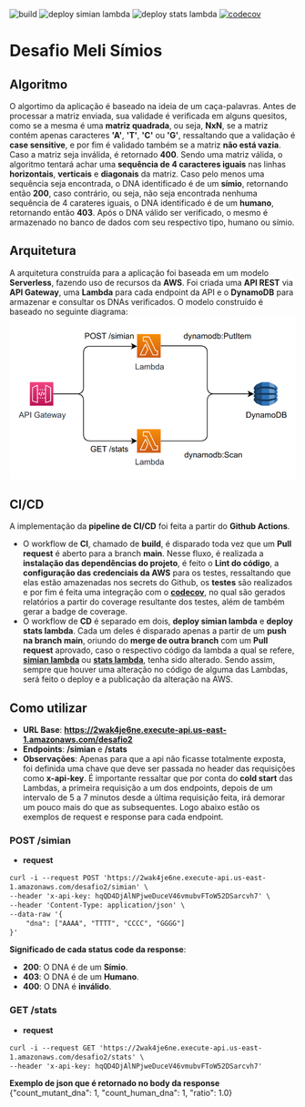 ![build](https://github.com/Marcelo-Scarton/DesafioMeli/actions/workflows/build.yml/badge.svg)
![deploy simian lambda](https://github.com/Marcelo-Scarton/DesafioMeli/actions/workflows/deploy_simian.yml/badge.svg)
![deploy stats lambda](https://github.com/Marcelo-Scarton/DesafioMeli/actions/workflows/deploy_stats.yml/badge.svg)
[![codecov](https://codecov.io/gh/Marcelo-Scarton/DesafioMeli/branch/main/graph/badge.svg?token=T6SOKX1JDH)](https://codecov.io/gh/Marcelo-Scarton/DesafioMeli)
# Desafio Meli Símios
## Algoritmo
O algortimo da aplicação é baseado na ideia de um caça-palavras. Antes de processar a matriz enviada, sua validade é verificada em alguns quesitos, como se a mesma é uma **matriz quadrada**, ou seja, **NxN**, se a matriz contém apenas caracteres **'A'**, **'T'**, **'C'** ou **'G'**, ressaltando que a validação é **case sensitive**, e por fim é validado também se a matriz **não está vazia**. Caso a matriz seja inválida, é retornado **400**. Sendo uma matriz válida, o algoritmo tentará achar uma **sequência de 4 caracteres iguais** nas linhas **horizontais**, **verticais** e **diagonais** da matriz. Caso pelo menos uma sequência seja encontrada, o DNA identificado é de um **símio**, retornando então **200**, caso contrário, ou seja, não seja encontrada nenhuma sequência de 4 carateres iguais, o DNA identificado é de um **humano**, retornando então **403**. Após o DNA válido ser verificado, o mesmo é armazenado no banco de dados com seu respectivo tipo, humano ou símio.
## Arquitetura
A arquitetura construída para a aplicação foi baseada em um modelo **Serverless**, fazendo uso de recursos da **AWS**. Foi criada uma **API REST** via **API Gateway**, uma **Lambda** para cada endpoint da API e o **DynamoDB** para armazenar e consultar os DNAs verificados. O modelo construído é baseado no seguinte diagrama:
![diagrama-aws](diagram.png)
## CI/CD
A implementação da **pipeline de CI/CD** foi feita a partir do **Github Actions**.
- O workflow de **CI**, chamado de **build**, é disparado toda vez que um  **Pull request** é aberto para a branch **main**. Nesse fluxo, é realizada a **instalação das dependências do projeto**, é feito o **Lint do código**, a **configuração das credenciais da AWS** para os testes, ressaltando que elas estão amazenadas nos secrets do Github, os **testes** são realizados e por fim é feita uma integração com o **[codecov](https://about.codecov.io/)**, no qual são gerados relatórios a partir do coverage resultante dos testes, além de também gerar a badge de coverage.
- O workflow de **CD** é separado em dois, **deploy simian lambda** e **deploy stats lambda**. Cada um deles é disparado apenas a partir de um **push na branch main**, oriundo do **merge de outra branch** com um **Pull request** aprovado, caso o respectivo código da lambda a qual se refere, **[simian lambda](src/simian_lambda/lambda_function.py)** ou **[stats lambda](src/stats_lambda/lambda_function.py)**, tenha sido alterado. Sendo assim, sempre que houver uma alteração no código de alguma das Lambdas, será feito o deploy e a publicação da alteração na AWS.
## Como utilizar
- **URL Base**: **https://2wak4je6ne.execute-api.us-east-1.amazonaws.com/desafio2**
- **Endpoints**: **/simian** e **/stats**
- **Observações**: Apenas para que a api não ficasse totalmente exposta, foi definida uma chave que deve ser passada no header das requisições como **x-api-key**. É importante ressaltar que por conta do **cold start** das Lambdas, a primeira requisição a um dos endpoints, depois de um intervalo de 5 a 7 minutos desde a última requisição feita, irá demorar um pouco mais do que as subsequentes. Logo abaixo estão os exemplos de request e response para cada endpoint.
### POST /simian
- **request**
```
curl -i --request POST 'https://2wak4je6ne.execute-api.us-east-1.amazonaws.com/desafio2/simian' \
--header 'x-api-key: hqQD4DjAlNPjweDuceV46vmubvFToW52DSarcvh7' \
--header 'Content-Type: application/json' \
--data-raw '{
    "dna": ["AAAA", "TTTT", "CCCC", "GGGG"]
}'
```
**Significado de cada status code da response**:
- **200**: O DNA é de um **Símio**.
- **403**: O DNA é de um **Humano**.
- **400**: O DNA é **inválido**.
### GET /stats
- **request**
```
curl -i --request GET 'https://2wak4je6ne.execute-api.us-east-1.amazonaws.com/desafio2/stats' \
--header 'x-api-key: hqQD4DjAlNPjweDuceV46vmubvFToW52DSarcvh7'
```
**Exemplo de json que é retornado no body da response**
{"count_mutant_dna": 1, "count_human_dna": 1, "ratio": 1.0}